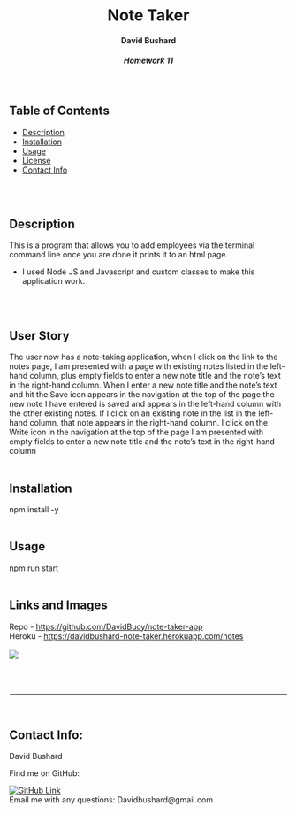 <h1 align="center">Note Taker</h1>
<h4 align="center">David Bushard </h4> 
<h5 align="center">Homework 11 </h5>
<br>

## Table of Contents
- [Description](#description)
- [Installation](#installation)
- [Usage](#usage)
- [License](#license)
- [Contact Info ](#Contact-Info:)
<br>
<br>

## Description
This is a program that allows you to add employees via the terminal command line once you are done it prints it to an html page. 

* I used Node JS and Javascript and custom classes to make this application work.
<br>
<br>

## User Story

The user now has a note-taking application, when I click on the link to the notes page, I am presented with a page with existing notes listed in the left-hand column, plus empty fields to enter a new note title and the note’s text in the right-hand column. When I enter a new note title and the note’s text and hit the Save icon appears in the navigation at the top of the page the new note I have entered is saved and appears in the left-hand column with the other existing notes. If I click on an existing note in the list in the left-hand column, that note appears in the right-hand column. I click on the Write icon in the navigation at the top of the page I am presented with empty fields to enter a new note title and the note’s text in the right-hand column
<br>
<br>

## Installation
npm install -y
<br>
<br>

## Usage
npm run start
<br>
<br>

## Links and Images
Repo - https://github.com/DavidBuoy/note-taker-app
<br>
Heroku - https://davidbushard-note-taker.herokuapp.com/notes
<br>
<br>
![](screenshots/note-taker.gif)
<br>


<br>
<br>

<hr style="border:1px solid white"> </hr>
<br>

## Contact Info:
David Bushard

Find me on GitHub:

<a href="https://github.com/Davidbuoy">
        <img alt="GitHub Link" src="https://img.shields.io/badge/GitHub-Davidbuoy-brightgreen?style=for-the-badge&logo=github" target="_blank" />
</a>

<br>
Email me with any questions: Davidbushard@gmail.com
<br>